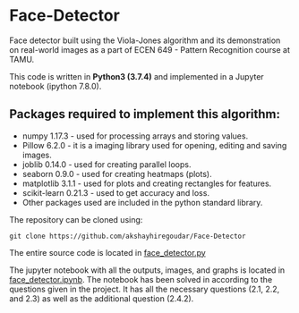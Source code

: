 # Face-Detector
Face detector built using the Viola-Jones algorithm and its demonstration on real-world images as a part of ECEN 649 - Pattern Recognition course at TAMU.

This code is written in **Python3 (3.7.4)** and implemented in a Jupyter notebook (ipython 7.8.0).

## Packages required to implement this algorithm:
- numpy 1.17.3 - used for processing arrays and storing values.
- Pillow 6.2.0 - it is a imaging library used for opening, editing and saving images.
- joblib 0.14.0 - used for creating parallel loops.
- seaborn 0.9.0 - used for creating heatmaps (plots).
- matplotlib 3.1.1 - used for plots and creating rectangles for features.
- scikit-learn 0.21.3 - used to get accuracy and loss.
- Other packages used are included in the python standard library.

The repository can be cloned using:
```
git clone https://github.com/akshayhiregoudar/Face-Detector
```

The entire source code is located in [face_detector.py](face_detector)

The jupyter notebook with all the outputs, images, and graphs is located in [face_detector.ipynb](face_detector.ipynb). The notebook has been solved in according to the questions given in the project. It has all the necessary questions (2.1, 2.2, and 2.3) as well as the additional question (2.4.2).
